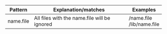 Pattern             | Explanation/matches                                 |    Examples
---                 |--                                                   |--
name.file           | All files with the name.file will be ignored        |/name.file<br>/lib/name.file
